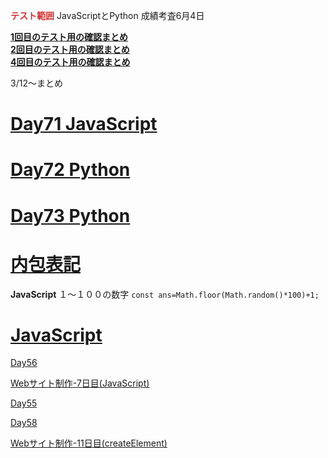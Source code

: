 **<span style="color: #d32f2f; ">テスト範囲</span>**
JavaScriptとPython
成績考査6月4日

**[1回目のテスト用の確認まとめ](https://github.com/instantheaven/boilerplate/blob/master/source/TestMemo01.md)**  
**[2回目のテスト用の確認まとめ](https://github.com/instantheaven/boilerplate/blob/master/source/TestMemo02.md)**  
**[4回目のテスト用の確認まとめ](https://github.com/instantheaven/boilerplate/blob/master/source/TestMemo04.md)**  

3/12〜まとめ

# [Day71 JavaScript](https://github.com/instantheaven/boilerplate/blob/master/source/JavaScript01.md)
# [Day72 Python](https://github.com/instantheaven/boilerplate/blob/master/source/Python01.md)
# [Day73 Python](https://github.com/instantheaven/boilerplate/blob/master/source/Python02.md)

# [内包表記](https://github.com/instantheaven/boilerplate/blob/master/source/Python%E5%86%85%E5%8C%85%E8%A1%A8%E8%A8%98.md)

**JavaScript**
１〜１００の数字
```const ans=Math.floor(Math.random()*100)+1;```
# [JavaScript](https://github.com/instantheaven/boilerplate/blob/master/source/JavaScript00.md)

[Day56](https://github.com/instantheaven/boilerplate/blob/master/source/JavaScript02.md)


[Webサイト制作-7日目(JavaScript)](https://github.com/instantheaven/boilerplate/blob/master/source/JavaScript03.md)

[Day55](https://github.com/instantheaven/boilerplate/blob/master/source/JavaScript04.md)

[Day58](https://github.com/instantheaven/boilerplate/blob/master/source/JavaScript05.md)

[Webサイト制作-11日目(createElement)](https://github.com/instantheaven/boilerplate/blob/master/source/JavaScript07.md)
